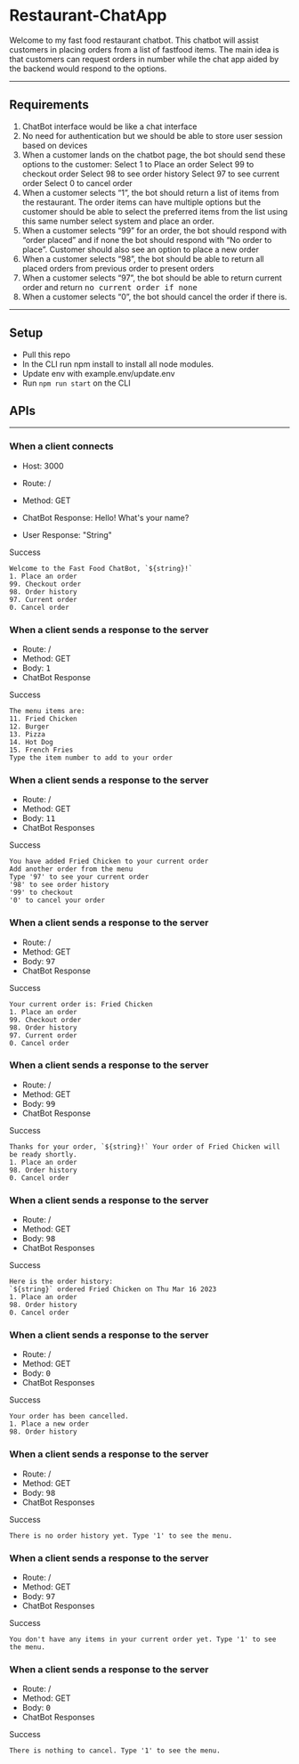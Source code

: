 # Restaurant-ChatApp
Welcome to my fast food restaurant chatbot. This chatbot will assist customers in placing orders from a list of fastfood items. The main idea is that customers can request orders in number while the chat app aided by the backend would respond to the options.

---

## Requirements
1. ChatBot interface would be like a chat interface
2. No need for authentication but we should be able to store user session based on devices
3. When a customer lands on the chatbot page, the bot should send these options to the customer:
Select 1 to Place an order
Select 99 to checkout order
Select 98 to see order history
Select 97 to see current order
Select 0 to cancel order
4. When a customer selects “1”, the bot should return a list of items from the restaurant. The order items can have multiple options but the customer should be able to select the preferred items from the list using this same number select system and place an order.
5. When a customer selects “99” for an order, the bot should respond with “order placed” and if none the bot should respond with “No order to place”. Customer should also see an option to place a new order
6. When a customer selects “98”, the bot should be able to return all placed orders from previous order to present orders
7. When a customer selects “97”, the bot should be able to return current order and return <kbd>no current order<kbd> if none
8. When a customer selects “0”, the bot should cancel the order if there is.

---
## Setup
- Pull this repo
- In the CLI run npm install to install all node modules.
- Update env with example.env/update.env
- Run `npm run start` on the CLI

## APIs
---

### When a client connects

- Host: 3000
- Route: /
- Method: GET

- ChatBot Response: Hello! What's your name?
- User Response: "String"

Success
```
Welcome to the Fast Food ChatBot, `${string}!`
1. Place an order
99. Checkout order
98. Order history
97. Current order
0. Cancel order

```

### When a client sends a response to the server

- Route: /
- Method: GET
- Body: <kbd>1</kbd>
- ChatBot Response

Success
```
The menu items are:
11. Fried Chicken
12. Burger
13. Pizza
14. Hot Dog
15. French Fries
Type the item number to add to your order

```

### When a client sends a response to the server

- Route: /
- Method: GET
- Body: <kbd>11</kbd>
- ChatBot Responses

Success
```
You have added Fried Chicken to your current order
Add another order from the menu
Type '97' to see your current order
'98' to see order history
'99' to checkout
'0' to cancel your order

```

### When a client sends a response to the server

- Route: /
- Method: GET
- Body: <kbd>97</kbd>
- ChatBot Response

Success
```
Your current order is: Fried Chicken
1. Place an order
99. Checkout order
98. Order history
97. Current order
0. Cancel order

```

### When a client sends a response to the server

- Route: /
- Method: GET
- Body: <kbd>99</kbd>
- ChatBot Response

Success
```
Thanks for your order, `${string}!` Your order of Fried Chicken will be ready shortly.
1. Place an order
98. Order history
0. Cancel order

```

### When a client sends a response to the server

- Route: /
- Method: GET
- Body: <kbd>98</kbd>
- ChatBot Responses

Success
```
Here is the order history:
`${string}` ordered Fried Chicken on Thu Mar 16 2023
1. Place an order
98. Order history
0. Cancel order

```

### When a client sends a response to the server

- Route: /
- Method: GET
- Body: <kbd>0</kbd>
- ChatBot Responses

Success
```
Your order has been cancelled.
1. Place a new order
98. Order history

```

### When a client sends a response to the server

- Route: /
- Method: GET
- Body: <kbd>98</kbd>
- ChatBot Responses

Success
```
There is no order history yet. Type '1' to see the menu.

```

### When a client sends a response to the server

- Route: /
- Method: GET
- Body: <kbd>97</kbd>
- ChatBot Responses

Success
```
You don't have any items in your current order yet. Type '1' to see the menu.

```

### When a client sends a response to the server

- Route: /
- Method: GET
- Body: <kbd>0</kbd>
- ChatBot Responses

Success
```
There is nothing to cancel. Type '1' to see the menu.

```
